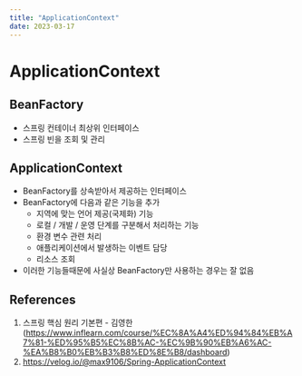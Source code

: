 ```yaml
---
title: "ApplicationContext"
date: 2023-03-17
---
```


# ApplicationContext

## BeanFactory

- 스프링 컨테이너 최상위 인터페이스
- 스프링 빈을 조회 및 관리

## ApplicationContext

- BeanFactory를 상속받아서 제공하는 인터페이스
- BeanFactory에 다음과 같은 기능을 추가
  - 지역에 맞는 언어 제공(국제화) 기능
  - 로컬 / 개발 / 운영 단계를 구분해서 처리하는 기능
  - 환경 변수 관련 처리
  - 애플리케이션에서 발생하는 이벤트 담당
  - 리소스 조회
- 이러한 기능들때문에 사실상 BeanFactory만 사용하는 경우는 잘 없음

## References

1. 스프링 핵심 원리 기본편 - 김영한 (https://www.inflearn.com/course/%EC%8A%A4%ED%94%84%EB%A7%81-%ED%95%B5%EC%8B%AC-%EC%9B%90%EB%A6%AC-%EA%B8%B0%EB%B3%B8%ED%8E%B8/dashboard)
2. https://velog.io/@max9106/Spring-ApplicationContext
